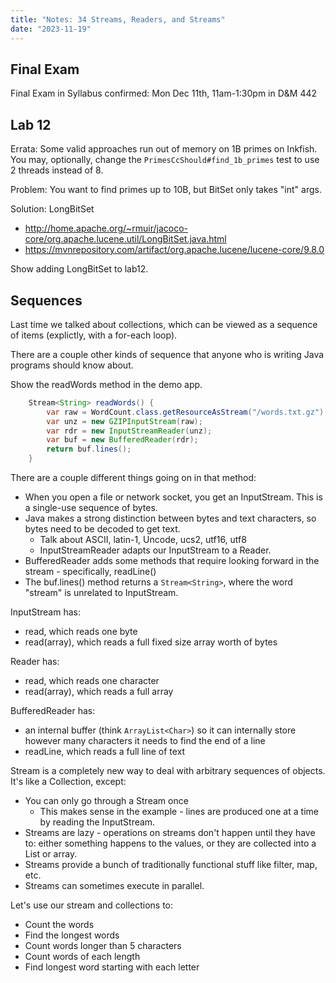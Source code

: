 ```yaml
---
title: "Notes: 34 Streams, Readers, and Streams"
date: "2023-11-19"
---
```


## Final Exam

Final Exam in Syllabus confirmed: Mon Dec 11th, 11am-1:30pm in D&M 442


## Lab 12

Errata: Some valid approaches run out of memory on 1B primes on
Inkfish. You may, optionally, change the ```PrimesCcShould#find_1b_primes```
test to use 2 threads instead of 8.

Problem: You want to find primes up to 10B, but BitSet only takes "int" args.

Solution: LongBitSet

 - http://home.apache.org/~rmuir/jacoco-core/org.apache.lucene.util/LongBitSet.java.html
 - https://mvnrepository.com/artifact/org.apache.lucene/lucene-core/9.8.0

Show adding LongBitSet to lab12.


## Sequences

Last time we talked about collections, which can be viewed as a
sequence of items (explictly, with a for-each loop).

There are a couple other kinds of sequence that anyone who is writing
Java programs should know about.

Show the readWords method in the demo app.

```java
    Stream<String> readWords() {
        var raw = WordCount.class.getResourceAsStream("/words.txt.gz");
        var unz = new GZIPInputStream(raw);
        var rdr = new InputStreamReader(unz);
        var buf = new BufferedReader(rdr);
        return buf.lines();
    }
```

There are a couple different things going on in that method:

 - When you open a file or network socket, you get an InputStream.
   This is a single-use sequence of bytes.
 - Java makes a strong distinction between bytes and text characters, so
   bytes need to be decoded to get text.
   - Talk about ASCII, latin-1, Uncode, ucs2, utf16, utf8
   - InputStreamReader adapts our InputStream to a Reader.
 - BufferedReader adds some methods that require looking forward in
   the stream - specifically, readLine()
 - The buf.lines() method returns a ```Stream<String>```, where the
   word "stream" is unrelated to InputStream.

InputStream has:

 - read, which reads one byte
 - read(array), which reads a full fixed size array worth of bytes
 
Reader has:

 - read, which reads one character
 - read(array), which reads a full array

BufferedReader has:

 - an internal buffer (think ```ArrayList<Char>```) so it can internally store however
   many characters it needs to find the end of a line
 - readLine, which reads a full line of text

Stream is a completely new way to deal with arbitrary sequences of
objects. It's like a Collection, except:

 - You can only go through a Stream once
   - This makes sense in the example - lines are produced one at a time by
     reading the InputStream.
 - Streams are lazy - operations on streams don't happen until they
   have to: either something happens to the values, or they are collected
   into a List or array.
 - Streams provide a bunch of traditionally functional stuff like filter, map,
   etc.
 - Streams can sometimes execute in parallel.
 
Let's use our stream and collections to:

 - Count the words
 - Find the longest words
 - Count words longer than 5 characters
 - Count words of each length
 - Find longest word starting with each letter
